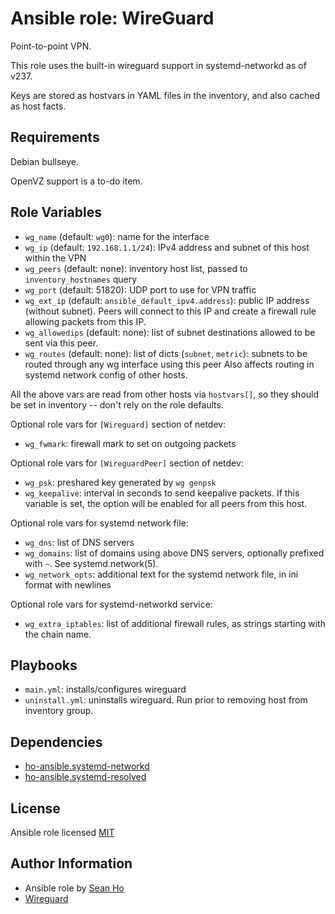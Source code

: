 # Ansible role: WireGuard
Point-to-point VPN.

This role uses the built-in wireguard support in systemd-networkd as of v237.

Keys are stored as hostvars in YAML files in the inventory, and also cached as host facts.

## Requirements
Debian bullseye.

OpenVZ support is a to-do item.

## Role Variables
+ `wg_name` (default: `wg0`): name for the interface
+ `wg_ip` (default: `192.168.1.1/24`): IPv4 address and subnet of this host within the VPN
+ `wg_peers` (default: none): inventory host list, passed to `inventory_hostnames` query
+ `wg_port` (default: 51820): UDP port to use for VPN traffic
+ `wg_ext_ip` (default: `ansible_default_ipv4.address`): 
  public IP address (without subnet).
  Peers will connect to this IP and 
  create a firewall rule allowing packets from this IP.
+ `wg_allowedips` (default: none): list of subnet destinations allowed 
  to be sent via this peer.
+ `wg_routes` (default: none): list of dicts (`subnet`, `metric`):
  subnets to be routed through any wg interface using this peer
  Also affects routing in systemd network config of other hosts.

All the above vars are read from other hosts via `hostvars[]`, so
they should be set in inventory -- don't rely on the role defaults.

Optional role vars for `[Wireguard]` section of netdev:
+ `wg_fwmark`: firewall mark to set on outgoing packets

Optional role vars for `[WireguardPeer]` section of netdev:
+ `wg_psk`: preshared key generated by `wg genpsk`
+ `wg_keepalive`: interval in seconds to send keepalive packets.
  If this variable is set, the option will be enabled for all peers from this host.

Optional role vars for systemd network file:
+ `wg_dns`: list of DNS servers
+ `wg_domains`: list of domains using above DNS servers, optionally prefixed with `~`.
  See systemd.network(5).
+ `wg_network_opts`: additional text for the systemd network file, in ini format
  with newlines

Optional role vars for systemd-networkd service:
+ `wg_extra_iptables`: list of additional firewall rules, as strings starting with the chain name.

## Playbooks
+ `main.yml`: installs/configures wireguard
+ `uninstall.yml`: uninstalls wireguard. Run prior to removing host from inventory group.

## Dependencies
+ [ho-ansible.systemd-networkd](https://github.com/ho-ansible/systemd-networkd)
+ [ho-ansible.systemd-resolved](https://github.com/ho-ansible/systemd-resolved)

## License
Ansible role licensed [MIT](LICENSE)

## Author Information
+ Ansible role by [Sean Ho](https://github.com/ho-ansible/)
+ [Wireguard](https://www.wireguard.com/)

